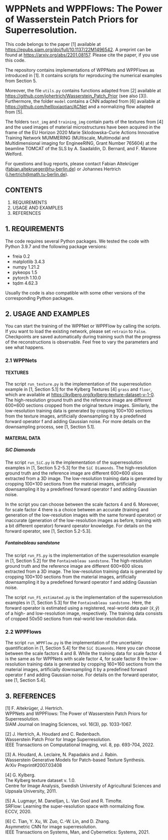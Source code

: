# WPPNets and WPPFlows: The Power of Wasserstein Patch Priors for Superresolution. 

This code belongs to the paper [1] available at https://epubs.siam.org/doi/full/10.1137/22M1496542. A preprint can be found at https://arxiv.org/abs/2201.08157.
Please cite the paper, if you use this code.

The repository contains implementations of WPPNets and WPPFlows as introduced in [1]. It contains scripts for reproducing the numerical examples from Section 5.

Moreover, the file `utils.py` contains functions adapted from [2] available at https://github.com/johertrich/Wasserstein_Patch_Prior (see also [3]). Furthermore, the folder `model` contains a CNN adapted from [6] available at https://github.com/hellloxiaotian/ACNet and a normalizing flow adapted from [5].

The folders `test_img` and `training_img` contain parts of the textures from [4] and the used images of material microstructures have been acquired in the frame of the EU Horizon 2020 Marie Sklodowska-Curie Actions Innovative Training Network MUMMERING (MUltiscale, Multimodal and Multidimensional imaging for EngineeRING, Grant Number 765604) at the beamline TOMCAT of the SLS by A. Saadaldin, D. Bernard, and F. Marone Welford.

For questions and bug reports, please contact Fabian Altekrüger (fabian.altekrueger@hu-berlin.de) or Johannes Hertrich (j.hertrich@math.tu-berlin.de).

## CONTENTS

1. REQUIREMENTS  
2. USAGE AND EXAMPLES
3. REFERENCES

## 1. REQUIREMENTS

The code requires several Python packages. We tested the code with Python 3.9.7 and the following package versions:

- freia 0.2
- matplotlib 3.4.3
- numpy 1.21.2
- pykeops 1.5
- pytorch 1.10.0
- tqdm 4.62.3

Usually the code is also compatible with some other versions of the corresponding Python packages.

## 2. USAGE AND EXAMPLES

You can start the training of the WPPNet or WPPFlow by calling the scripts. If you want to load the existing network, please set `retrain` to `False`. Checkpoints are saved automatically during training such that the progress of the reconstructions is observable. Feel free to vary the parameters and see what happens. 

### 2.1 WPPNets

#### TEXTURES

The script `run_texture.py` is the implementation of the superresolution example in [1, Section 5.1] for the Kylberg Textures [4] `grass` and `floor`, which are available at https://kylberg.org/kylberg-texture-dataset-v-1-0. The high-resolution ground truth and the reference image are different 600×600 sections cropped from the original texture images. Similarly, the low-resolution training data is generated by cropping 100×100 sections from the texture images, artificially downsampling it by a predefined forward operator f and adding Gaussian noise. For more details on the downsampling process, see [1, Section 5.1]. 

#### MATERIAL DATA

##### SiC Diamonds

The script `run_SiC.py` is the implementation of the superresolution examples in [1, Section 5.2-5.3] for the `SiC Diamonds`. The high-resolution ground truth and the reference image are different 600×600 slices extracted from a 3D image. The low-resolution training data is generated by cropping 100×100 sections from the material images, artificially downsampling it by a predefined forward operator f and adding Gaussian noise.

In the script you can choose between the scale factors 4 and 6. Moreover, for scale factor 4 there is a choice between an accurate (training and generation of the low-resolution images with the same forward operator) or inaccurate (generation of the low-resolution images as before, training with a bit different operator) forward operator knowledge. For details on the forward operator, see [1, Section 5.2-5.3].

##### Fontainebleau sandstone

The script `run_FS.py` is the implementation of the superresolution example in [1, Section 5.2] for the `Fontainebleau sandstone`. The high-resolution ground truth and the reference image are different 600×600 slices extracted from a 3D image. The low-resolution training data is generated by cropping 100×100 sections from the material images, artificially downsampling it by a predefined forward operator f and adding Gaussian noise.

The script `run_FS_estimated.py` is the implementation of the superresolution examples in [1, Section 5.3] for the `Fontainebleau sandstone`. Here, the forward operator is estimated using a registered, real-world data pair ($\tilde{x},\tilde{y}$) of a high- and low-resolution image, respectively. The training data consists of cropped 50x50 sections from real-world low-resolution data. 

### 2.2 WPPFlows

The script `run_WPPFlow.py` is the implementation of the uncertainty quantification in [1, Section 5.4] for the `SiC Diamonds`. Here you can choose between the scale factors 4 and 8. While the training data for scale factor 4 is the same as for WPPNets with scale factor 4, for scale factor 8 the low-resolution training data is generated by cropping 160×160 sections from the material images, artificially downsampling it by a predefined forward operator f and adding Gaussian noise. For details on the forward operator, see [1, Section 5.4].


## 3. REFERENCES

[1] F. Altekrüger, J. Hertrich.  
WPPNets and WPPFlows: The Power of Wasserstein Patch Priors for Superresolution.  
SIAM Journal on Imaging Sciences, vol. 16(3), pp. 1033-1067.

[2] J. Hertrich, A. Houdard and C. Redenbach.  
Wasserstein Patch Prior for Image Superresolution.  
IEEE Transactions on Computational Imaging, vol. 8, pp. 693-704, 2022.

[3] A. Houdard, A. Leclaire, N. Papadakis and J. Rabin.  
Wasserstein Generative Models for Patch-based Texture Synthesis.  
ArXiv Preprint#2007.03408

[4] G. Kylberg.  
The Kylberg texture dataset v. 1.0.  
Centre for Image Analysis, Swedish University of Agricultural Sciences and Uppsala University, 2011.

[5] A. Lugmayr, M. Danelljan, L. Van Gool and R. Timofte.  
SRFlow: Learning the super-resolution space with normalizing flow.  
ECCV, 2020.

[6] C. Tian, Y. Xu, W. Zuo, C.-W. Lin, and D. Zhang.  
Asymmetric CNN for image superresolution.  
IEEE Transactions on Systems, Man, and Cybernetics: Systems, 2021.
